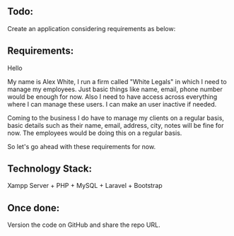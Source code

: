 Todo:
------
Create an application considering requirements as below:


Requirements:
--------------

Hello

My name is Alex White, I run a firm called "White Legals" in which I need to manage my employees. Just basic things like name, email, phone number would be enough for now. Also I need to have access across everything where I can manage these users. I can make an user inactive if needed.

Coming to the business I do have to manage my clients on a regular basis, basic details such as their name, email, address, city, notes will be fine for now. The employees would be doing this on a regular basis.

So let's go ahead with these requirements for now.


Technology Stack:
-----------------
Xampp Server + PHP + MySQL + Laravel + Bootstrap


Once done:
----------
Version the code on GitHub and share the repo URL.